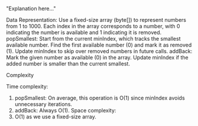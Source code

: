 "Explanation here..." 

Data Representation:
Use a fixed-size array (byte[]) to represent numbers from 1 to 1000.
Each index in the array corresponds to a number, with 0 indicating the number is available and 1 indicating it is removed.
popSmallest:
Start from the current minIndex, which tracks the smallest available number.
Find the first available number (0) and mark it as removed (1).
Update minIndex to skip over removed numbers in future calls.
addBack:
Mark the given number as available (0) in the array.
Update minIndex if the added number is smaller than the current smallest.

Complexity

Time complexity:
1. popSmallest: On average, this operation is O(1) since minIndex avoids unnecessary iterations.
2. addBack: Always O(1).
Space complexity:
1. O(1) as we use a fixed-size array.
